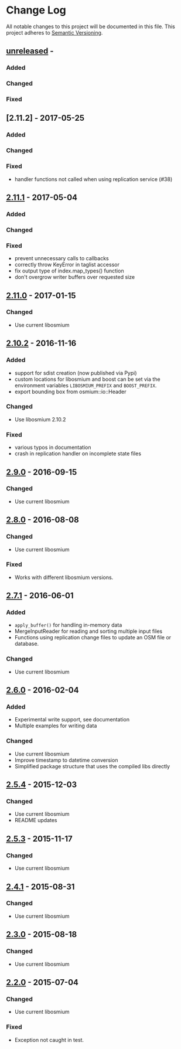 
# Change Log

All notable changes to this project will be documented in this file.
This project adheres to [Semantic Versioning](http://semver.org/).

## [unreleased] -

### Added

### Changed

### Fixed

## [2.11.2] - 2017-05-25

### Added

### Changed

### Fixed

- handler functions not called when using replication service (#38)

## [2.11.1] - 2017-05-04

### Added

### Changed

### Fixed

- prevent unnecessary calls to callbacks
- correctly throw KeyError in taglist accessor
- fix output type of index.map_types() function
- don't overgrow writer buffers over requested size

## [2.11.0] - 2017-01-15

### Changed

- Use current libosmium


## [2.10.2] - 2016-11-16

### Added

- support for sdist creation (now published via Pypi)
- custom locations for libosmium and boost can be set via the
  environment variables `LIBOSMIUM_PREFIX` and `BOOST_PREFIX`.
- export bounding box from osmium::io::Header

### Changed

- Use libosmium 2.10.2

### Fixed

- various typos in documentation
- crash in replication handler on incomplete state files


## [2.9.0] - 2016-09-15

### Changed

- Use current libosmium


## [2.8.0] - 2016-08-08

### Changed

- Use current libosmium

### Fixed

- Works with different libosmium versions.


## [2.7.1] - 2016-06-01

### Added

- `apply_buffer()` for handling in-memory data
- MergeInputReader for reading and sorting multiple input files
- Functions using replication change files to update an OSM file or database.

### Changed

- Use current libosmium


## [2.6.0] - 2016-02-04

### Added

- Experimental write support, see documentation
- Multiple examples for writing data

### Changed

- Use current libosmium
- Improve timestamp to datetime conversion
- Simplified package structure that uses the compiled libs directly


## [2.5.4] - 2015-12-03

### Changed

- Use current libosmium
- README updates


## [2.5.3] - 2015-11-17

### Changed

- Use current libosmium


## [2.4.1] - 2015-08-31

### Changed

- Use current libosmium


## [2.3.0] - 2015-08-18

### Changed

- Use current libosmium


## [2.2.0] - 2015-07-04

### Changed

- Use current libosmium

### Fixed

- Exception not caught in test.

[unreleased]: https://github.com/osmcode/pyosmium/compare/v2.11.1...HEAD
[2.11.1]: https://github.com/osmcode/pyosmium/compare/v2.11.0...v2.11.1
[2.11.0]: https://github.com/osmcode/pyosmium/compare/v2.10.2...v2.11.0
[2.10.2]: https://github.com/osmcode/pyosmium/compare/v2.9.0...v2.10.2
[2.9.0]: https://github.com/osmcode/pyosmium/compare/v2.8.0...v2.9.0
[2.8.0]: https://github.com/osmcode/pyosmium/compare/v2.7.1...v2.8.0
[2.7.1]: https://github.com/osmcode/pyosmium/compare/v2.6.0...v2.7.1
[2.6.0]: https://github.com/osmcode/pyosmium/compare/v2.5.4...v2.6.0
[2.5.4]: https://github.com/osmcode/pyosmium/compare/v2.5.3...v2.5.4
[2.5.3]: https://github.com/osmcode/pyosmium/compare/v2.4.1...v2.5.3
[2.4.1]: https://github.com/osmcode/pyosmium/compare/v2.3.0...v2.4.1
[2.3.0]: https://github.com/osmcode/pyosmium/compare/v2.2.0...v2.3.0
[2.2.0]: https://github.com/osmcode/pyosmium/compare/v2.1.0...v2.2.0

